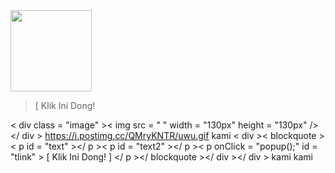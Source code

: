 <!-- Isi Konten --><div id='Content'>

<div class="image"><img src="https://i.postimg.cc/G2jtnpFr/0906-peacegoma.gif" width="130px" height="130px"/></div><!--<div id="sp1"></div>-->

<div><blockquote><p id="text"></p><p id="text2"></p><p onClick="popup();" id="tlink">[ Klik Ini Dong! </p></blockquote></div></div>

<!-- Isi Konten --><div id='Content'>

<          div           class = "image"          ><          img           src = " "           width = "130px"           height = "130px"          /></          div          >          <!--<div id ="sp1"></div>--> https://i.postimg.cc/QMryKNTR/uwu.gif
kami
<   div   ><   blockquote   ><   p    id = "text"   ></   p   ><   p    id = "text2"   ></   p   ><   p    onClick = "popup();"    id = "tlink"   > [ Klik Ini Dong! ] </   p   ></   blockquote   ></   div   ></   div   >
kami
kami
